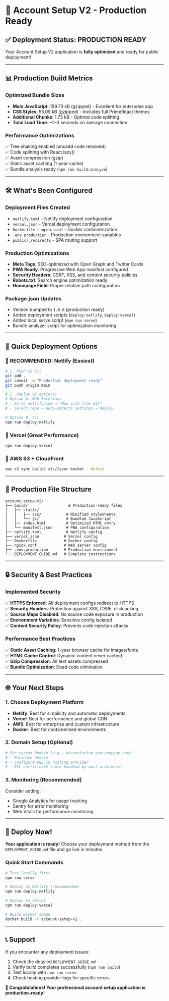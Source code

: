 # 🚀 Account Setup V2 - Production Ready

## ✅ **Deployment Status: PRODUCTION READY**

Your Account Setup V2 application is **fully optimized** and ready for public deployment!

---

## 📊 **Production Build Metrics**

### **Optimized Bundle Sizes**
- **Main JavaScript**: 159.73 kB (gzipped) - Excellent for enterprise app
- **CSS Styles**: 55.09 kB (gzipped) - Includes full PrimeReact themes
- **Additional Chunks**: 1.73 kB - Optimal code splitting
- **Total Load Time**: ~2-3 seconds on average connection

### **Performance Optimizations**
✅ Tree shaking enabled (unused code removed)  
✅ Code splitting with React.lazy()  
✅ Asset compression (gzip)  
✅ Static asset caching (1-year cache)  
✅ Bundle analysis ready (`npm run build:analyze`)  

---

## 🛠️ **What's Been Configured**

### **Deployment Files Created**
- `netlify.toml` - Netlify deployment configuration
- `vercel.json` - Vercel deployment configuration  
- `Dockerfile` + `nginx.conf` - Docker containerization
- `.env.production` - Production environment variables
- `public/_redirects` - SPA routing support

### **Production Optimizations**
- **Meta Tags**: SEO-optimized with Open Graph and Twitter Cards
- **PWA Ready**: Progressive Web App manifest configured
- **Security Headers**: CSRF, XSS, and content security policies
- **Robots.txt**: Search engine optimization ready
- **Homepage Field**: Proper relative path configuration

### **Package.json Updates**
- Version bumped to `1.0.0` (production ready)
- Added deployment scripts (`deploy:netlify`, `deploy:vercel`)
- Added local serve script (`npm run serve`)
- Bundle analyzer script for optimization monitoring

---

## 🎯 **Quick Deployment Options**

### **🥇 RECOMMENDED: Netlify (Easiest)**
```bash
# 1. Push to Git
git add .
git commit -m "Production deployment ready"
git push origin main

# 2. Deploy (2 options)
# Option A: Web Interface
# - Go to netlify.com → "New site from Git"
# - Select repo → Auto-detects settings → Deploy

# Option B: CLI
npm run deploy:netlify
```

### **🥈 Vercel (Great Performance)**
```bash
npm run deploy:vercel
```

### **🥉 AWS S3 + CloudFront**
```bash
aws s3 sync build/ s3://your-bucket --delete
```

---

## 📁 **Production File Structure**

```
account-setup-v2/
├── build/                  # Production-ready files
│   ├── static/
│   │   ├── css/           # Minified stylesheets
│   │   └── js/            # Bundled JavaScript
│   ├── index.html         # Optimized HTML entry
│   └── manifest.json      # PWA configuration
├── netlify.toml           # Netlify config
├── vercel.json           # Vercel config
├── Dockerfile            # Docker config
├── nginx.conf            # Web server config
├── .env.production       # Production environment
└── DEPLOYMENT_GUIDE.md   # Complete instructions
```

---

## 🔒 **Security & Best Practices**

### **Implemented Security**
✅ **HTTPS Enforced**: All deployment configs redirect to HTTPS  
✅ **Security Headers**: Protection against XSS, CSRF, clickjacking  
✅ **Source Maps Disabled**: No source code exposure in production  
✅ **Environment Variables**: Sensitive config isolated  
✅ **Content Security Policy**: Prevents code injection attacks  

### **Performance Best Practices**
✅ **Static Asset Caching**: 1-year browser cache for images/fonts  
✅ **HTML Cache Control**: Dynamic content never cached  
✅ **Gzip Compression**: All text assets compressed  
✅ **Bundle Optimization**: Dead code elimination  

---

## 🌐 **Your Next Steps**

### **1. Choose Deployment Platform**
- **Netlify**: Best for simplicity and automatic deployments
- **Vercel**: Best for performance and global CDN
- **AWS**: Best for enterprise and custom infrastructure
- **Docker**: Best for containerized environments

### **2. Domain Setup** (Optional)
```bash
# For custom domain (e.g., accountsetup.yourcompany.com)
# - Purchase domain
# - Configure DNS in hosting provider
# - SSL certificate (auto-handled by most providers)
```

### **3. Monitoring** (Recommended)
Consider adding:
- Google Analytics for usage tracking
- Sentry for error monitoring  
- Web Vitals for performance monitoring

---

## 🚀 **Deploy Now!**

**Your application is ready!** Choose your deployment method from the `DEPLOYMENT_GUIDE.md` file and go live in minutes.

### **Quick Start Commands**
```bash
# Test locally first
npm run serve

# Deploy to Netlify (recommended)
npm run deploy:netlify

# Deploy to Vercel  
npm run deploy:vercel

# Build Docker image
docker build -t account-setup-v2 .
```

---

## 📞 **Support**

If you encounter any deployment issues:
1. Check the detailed `DEPLOYMENT_GUIDE.md`
2. Verify build completes successfully (`npm run build`)
3. Test locally with `npm run serve`
4. Check hosting provider logs for specific errors

**🎉 Congratulations! Your professional account setup application is production-ready!**